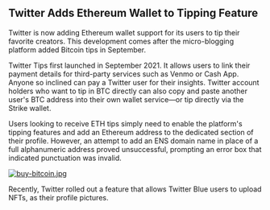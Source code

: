 ## Twitter Adds Ethereum Wallet to Tipping Feature

Twitter is now adding Ethereum wallet support for its users to tip their favorite creators. This development comes after the micro-blogging platform added Bitcoin tips in September.

Twitter Tips first launched in September 2021. It allows users to link their payment details for third-party services such as Venmo or Cash App. Anyone so inclined can pay a Twitter user for their insights. Twitter account holders who want to tip in BTC directly can also copy and paste another user's BTC address into their own wallet service—or tip directly via the Strike wallet.

Users looking to receive ETH tips simply need to enable the platform's tipping features and add an Ethereum address to the dedicated section of their profile. However, an attempt to add an ENS domain name in place of a full alphanumeric address proved unsuccessful, prompting an error box that indicated punctuation was invalid.

[![buy-bitcoin.jpg](https://cdn.hashnode.com/res/hashnode/image/upload/v1646064352663/XabD85UdL.jpg)](https://accounts.binance.com/es-LA/register?ref=396138808)

Recently, Twitter rolled out a feature that allows Twitter Blue users to upload NFTs, as their profile pictures.